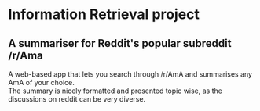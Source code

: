# Information Retrieval project
## A summariser for Reddit's popular subreddit /r/Ama

A web-based app that lets you search through /r/AmA and summarises any AmA of your choice.  
The summary is nicely formatted and presented topic wise, as the discussions on reddit can be very diverse.
